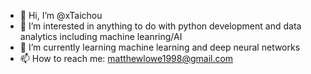 - 👋 Hi, I’m @xTaichou
- 👀 I’m interested in anything to do with python development and data analytics including machine leanring/AI
- 🌱 I’m currently learning machine learning and deep neural networks
- 📫 How to reach me: matthewlowe1998@gmail.com

<!---
xTaichou/xTaichou is a ✨ special ✨ repository because its `README.md` (this file) appears on your GitHub profile.
You can click the Preview link to take a look at your changes.
--->
